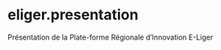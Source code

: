 eliger.presentation
===================

Présentation de la Plate-forme Régionale d’Innovation E-Liger